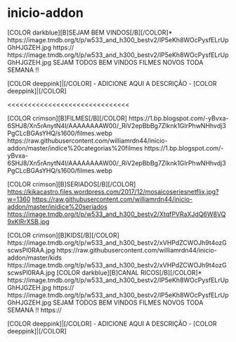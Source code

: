 # inicio-addon

<channels>
<channel>
<name>[COLOR darkblue][B]SEJAM BEM VINDOS[/B][/COLOR]</name>*
<thumbnail>https://image.tmdb.org/t/p/w533_and_h300_bestv2/lP5eKh8WOcPysfELrUpGhHJGZEH.jpg</thumbnail>
<externallink>https://</externallink>
<fanart>https://image.tmdb.org/t/p/w533_and_h300_bestv2/lP5eKh8WOcPysfELrUpGhHJGZEH.jpg</fanart>
<info>SEJAM TODOS BEM VINDOS FILMES NOVOS TODA SEMANA !!<info>


[COLOR deeppink]|[/COLOR] - ADICIONE AQUI A DESCRIÇÃO - [COLOR deeppink]|[/COLOR]</info>
</channel>
</channels>

<<<<<<<<<<<<<<<<<<<<<<<<<<<<<<


<channels>
<channel>
<name>[COLOR crimson][B]FILMES[/B][/COLOR]</name>
<thumbnail>https://1.bp.blogspot.com/-yBvxa-6SHJ8/Xn5rAnytN4I/AAAAAAAAW00/_RiV2epBbBg7Zlknk1GlrPhwNHhvdj3PgCLcBGAsYHQ/s1600/filmes.webp</thumbnail>
<externallink>https://raw.githubusercontent.com/williamrdn44/inicio-addon/master/indice%20categorias%20filmes</externallink>
<fanart>https://1.bp.blogspot.com/-yBvxa-6SHJ8/Xn5rAnytN4I/AAAAAAAAW00/_RiV2epBbBg7Zlknk1GlrPhwNHhvdj3PgCLcBGAsYHQ/s1600/filmes.webp</fanart>
<info>

<channels>
<channel>

<name>[COLOR crimson][B]SERIADOS[/B][/COLOR]</name>
<thumbnail>https://kikacastro.files.wordpress.com/2017/12/mosaicoseriesnetflix.jpg?w=1360</thumbnail>
<externallink>https://raw.githubusercontent.com/williamrdn44/inicio-addon/master/inidice%20seriados</externallink>
<fanart>https://image.tmdb.org/t/p/w533_and_h300_bestv2/XtqfPVRaXJdQ6W8VQ9xKlRrXSB.jpg</fanart>
<info>
</channel>

<channel>
<name>[COLOR crimson][B]KIDS[/B][/COLOR]</name>
<thumbnail>https://image.tmdb.org/t/p/w533_and_h300_bestv2/xVHPdZCWOJh9t4ozGscwsPl0RAA.jpg</thumbnail>
<externallink>https://raw.githubusercontent.com/williamrdn44/inicio-addon/master/kids</externallink>
<fanart>https://image.tmdb.org/t/p/w533_and_h300_bestv2/xVHPdZCWOJh9t4ozGscwsPl0RAA.jpg</fanart>
<channel>
 
 
<channels>
<channel>
<name>[COLOR darkblue][B]CANAL RICOS[/B][/COLOR]</name>*
<thumbnail>https://image.tmdb.org/t/p/w533_and_h300_bestv2/lP5eKh8WOcPysfELrUpGhHJGZEH.jpg</thumbnail>
<externallink>https://</externallink>
<fanart>https://image.tmdb.org/t/p/w533_and_h300_bestv2/lP5eKh8WOcPysfELrUpGhHJGZEH.jpg</fanart>
<info>SEJAM TODOS BEM VINDOS FILMES NOVOS TODA SEMANA !!<info>
<externallink>https://</externallink>
<info>


[COLOR deeppink]|[/COLOR] - ADICIONE AQUI A DESCRIÇÃO - [COLOR deeppink]|[/COLOR]</info>
</channel>
</channels>
 



